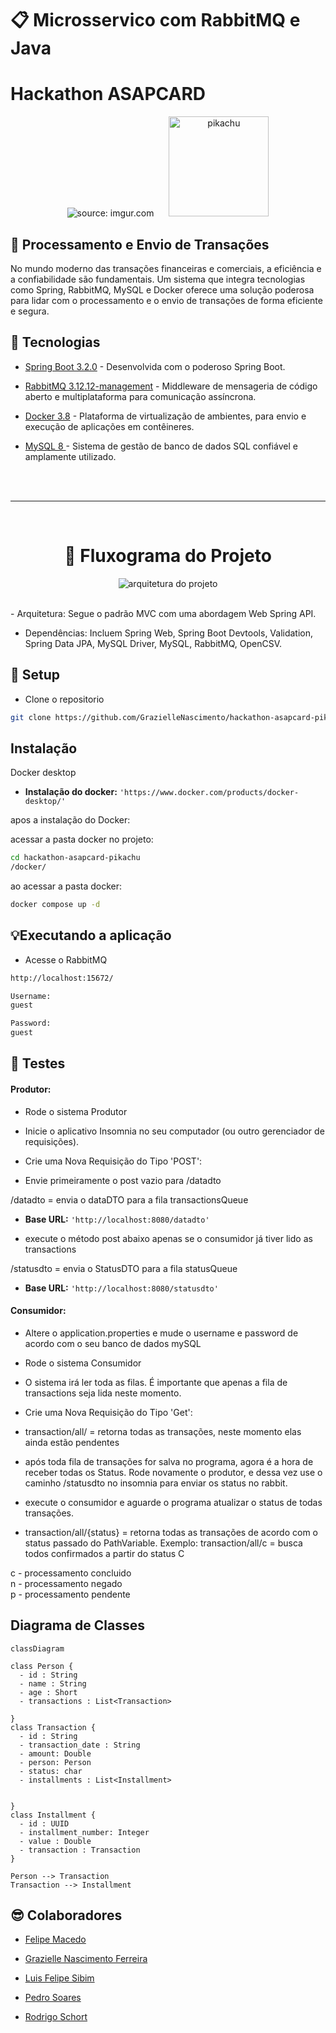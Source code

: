 <div   >

# 📋 Microsservico com RabbitMQ e Java

# Hackathon ASAPCARD

 </div>

<div  align="center">
    <img src="https://i.imgur.com/w8tTOuT.png" title="source: imgur.com" />
    <img src="https://i.imgur.com/69rzRvl.png" width="160" alt="pikachu" style="margin-left: 20px;" />
</div>

## 🚀 Processamento e Envio de Transações

No mundo moderno das transações financeiras e comerciais, a eficiência e a confiabilidade são fundamentais. Um sistema que integra tecnologias como Spring, RabbitMQ, MySQL e Docker oferece uma solução poderosa para lidar com o processamento e o envio de transações de forma eficiente e segura.

## 📶 Tecnologias

- [Spring Boot 3.2.0](https://docs.spring.io/spring-boot/docs/current/reference/htmlsingle/) - Desenvolvida com o poderoso Spring Boot.
- [RabbitMQ 3.12.12-management](https://www.rabbitmq.com/documentation.html) - Middleware de mensageria de código aberto e multiplataforma para comunicação assíncrona.

- [Docker 3.8](https://docs.docker.com/) - Plataforma de virtualização de ambientes, para envio e execução de aplicações em contêineres.
- [MySQL 8 ](https://www.sqlite.org/index.html) - Sistema de gestão de banco de dados SQL confiável e amplamente utilizado.
<br>
<br>
 <hr>
 <br>

<div  align="center"> 

# 🔎 Fluxograma do Projeto

![arquitetura do projeto](https://i.imgur.com/IXfNk9g.png)
 </div>
 
 <br>
- Arquitetura: Segue o padrão MVC com uma abordagem Web Spring API.

- Dependências: Incluem Spring Web, Spring Boot Devtools, Validation, Spring Data JPA, MySQL Driver, MySQL, RabbitMQ, OpenCSV.

## 💾 Setup

-  Clone o repositorio
```bash
git clone https://github.com/GrazielleNascimento/hackathon-asapcard-pikachu
```

## Instalação 

Docker desktop


- **Instalação do docker:** `'https://www.docker.com/products/docker-desktop/'`

apos a instalação do Docker:

acessar a pasta docker no projeto:

```bash
cd hackathon-asapcard-pikachu
/docker/
```

ao acessar a pasta docker:

```bash
docker compose up -d
```




## 💡Executando a aplicação


- Acesse o RabbitMQ

```bash
http://localhost:15672/
```

```bash
Username:
guest
```

```bash
Password:
guest
```



##  

## 📍 Testes

#### Produtor: 

- Rode o sistema Produtor

- Inicie o aplicativo Insomnia no seu computador (ou outro gerenciador de requisições).

- Crie uma Nova Requisição do Tipo 'POST':

- Envie primeiramente o post vazio para /datadto

/datadto = envia o dataDTO para a fila transactionsQueue
- **Base URL:** `'http://localhost:8080/datadto'` 

- execute o método post abaixo apenas se o consumidor já tiver lido as transactions

/statusdto = envia o StatusDTO para a fila statusQueue
- **Base URL:** `'http://localhost:8080/statusdto'` 

#### Consumidor:

- Altere o application.properties e mude o username e password de acordo com o seu banco de dados mySQL

- Rode o sistema Consumidor

- O sistema irá ler toda as filas. É importante que apenas a fila de transactions seja lida neste momento.

- Crie uma Nova Requisição do Tipo 'Get':

- transaction/all/ =  retorna todas as transações, neste momento elas ainda estão pendentes

- após toda fila de transações for salva no programa, agora é a hora de receber todas os Status. Rode novamente o produtor, e dessa vez use o caminho /statusdto no insomnia para enviar os status no rabbit.

- execute o consumidor e aguarde o programa atualizar o status de todas transações.

- transaction/all/{status} =  retorna todas as transações de acordo com o status passado do PathVariable.
  Exemplo: transaction/all/c = busca todos confirmados a partir do status C

c - processamento concluido  <br>
n - processamento negado  <br>
p - processamento pendente  <br>

## Diagrama de Classes

```mermaid
classDiagram

class Person {
  - id : String
  - name : String
  - age : Short
  - transactions : List<Transaction>
 
}
class Transaction {
  - id : String
  - transaction_date : String
  - amount: Double
  - person: Person
  - status: char
  - installments : List<Installment>
 

}
class Installment {
  - id : UUID
  - installment_number: Integer
  - value : Double
  - transaction : Transaction
}

Person --> Transaction
Transaction --> Installment
```



## 😎 Colaboradores

- [Felipe Macedo](https://github.com/FelipeAJdev)

- [Grazielle Nascimento Ferreira](https://github.com/GrazielleNascimento)

- [Luis Felipe Sibim](https://github.com/lfsibim)

- [Pedro Soares](https://github.com/Pedro-Musart)

- [Rodrigo Schort](https://github.com/RodrigoSchort)

<br />





